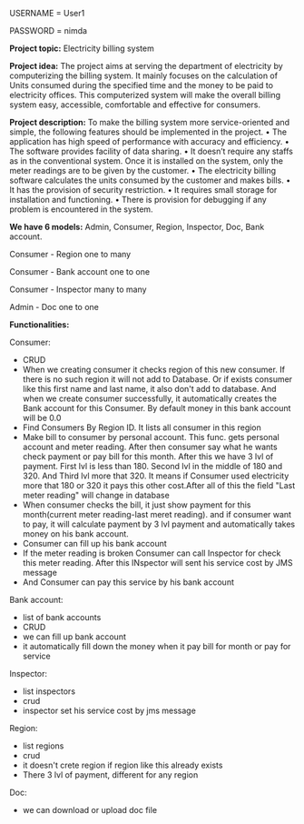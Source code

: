 
USERNAME = User1

PASSWORD = nimda



**Project topic:** Electricity billing system

**Project idea:** The project aims at serving the department of electricity by computerizing the billing system. It mainly focuses on the calculation of Units consumed during the specified time and the money to be paid to electricity offices. This computerized system will make the overall billing system easy, accessible, comfortable and effective for consumers.

**Project description:** To make the billing system more service-oriented and simple, the following features should be implemented in the project.
•	The application has high speed of performance with accuracy and efficiency.
•	The software provides facility of data sharing.
•	It doesn’t require any staffs as in the conventional system. Once it is installed on the system, only the meter readings are to be given by the customer.
•	The electricity billing software calculates the units consumed by the customer and makes bills.
•	It has the provision of security restriction.
•	It requires small storage for installation and functioning.
•	There is provision for debugging if any problem is encountered in the system.

**We have 6 models:** Admin, Consumer, Region, Inspector, Doc, Bank account.

Consumer - Region one to many

Consumer - Bank account one to one

Consumer - Inspector many to many

Admin - Doc one to one

**Functionalities:**
    
Consumer:
* CRUD
* When we creating consumer it checks region of this new consumer. If there is no such region it will not add to Database. Or if exists consumer like this first name and last name, it also don't add to database. And when we create consumer successfully, it automatically creates the Bank account for this Consumer. By default money in this bank account will be 0.0
* Find Consumers By Region ID. It lists all consumer in this region
* Make bill to consumer by personal account. This func. gets personal account and meter reading. After then consumer say what he wants check payment or pay bill for this month.
After this we have 3 lvl of payment. First lvl is less than 180. Second lvl in the middle of 180 and 320. And Third lvl more that 320. It means if Consumer used electricity more that 180 or 320 it pays this other cost.After all of this the field "Last meter reading" will change in database
* When consumer checks the bill, it just show payment for this month(current meter reading-last meret reading). and if consumer want to pay, it will calculate payment by 3 lvl payment and automatically takes money on his bank account.
* Consumer can fill up his bank account
* If the meter reading is broken Consumer can call Inspector for check this meter reading. After this INspector will sent his service cost by JMS message
* And Consumer can pay this service by his bank account
  
Bank account:
* list of bank accounts
* CRUD
* we can fill up bank account
* it automatically fill down the money when it pay bill for month or pay for service
    
    
Inspector:
* list inspectors
* crud
* inspector set his service cost by jms message
    
   
    
Region:
* list regions
* crud
* it doesn't crete region if region like this already exists
* There 3 lvl of payment, different for any region

Doc:
* we can download or upload doc file

    



